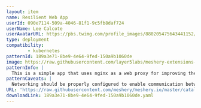 ```yaml
---
layout: item
name: Resilient Web App
userId: 090e7114-509a-4046-81f1-9c5fb8daf724
userName: Lee Calcote
userAvatarURL: https://pbs.twimg.com/profile_images/880205475643441152/V_vhfnzb_400x400.jpg
type: deployment
compatibility: 
        - kubernetes
patternId: 189a3e71-8be9-4e64-9fed-150a9b1060de
image: https://raw.githubusercontent.com/layer5labs/meshery-extensions-packages/master/action-assets/design-assets/189a3e71-8be9-4e64-9fed-150a9b1060de-light.png,https://raw.githubusercontent.com/layer5labs/meshery-extensions-packages/master/action-assets/design-assets/189a3e71-8be9-4e64-9fed-150a9b1060de-dark.png
patternInfo: |
  This is a simple app that uses nginx as a web proxy for improving the resiliency of web app
patternCaveats: |
  Networking should be properly configured to enable communication between the frontend and backend components of the app.
URL: 'https://raw.githubusercontent.com/meshery/meshery.io/master/catalog/189a3e71-8be9-4e64-9fed-150a9b1060de.yaml'
downloadLink: 189a3e71-8be9-4e64-9fed-150a9b1060de.yaml
---
```

